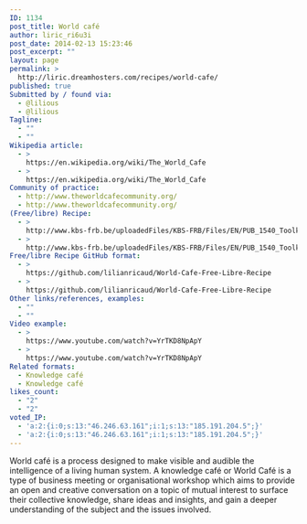 ```yaml
---
ID: 1134
post_title: World café
author: liric_ri6u3i
post_date: 2014-02-13 15:23:46
post_excerpt: ""
layout: page
permalink: >
  http://liric.dreamhosters.com/recipes/world-cafe/
published: true
Submitted by / found via:
  - @lilious
  - @lilious
Tagline:
  - ""
  - ""
Wikipedia article:
  - >
    https://en.wikipedia.org/wiki/The_World_Cafe
  - >
    https://en.wikipedia.org/wiki/The_World_Cafe
Community of practice:
  - http://www.theworldcafecommunity.org/
  - http://www.theworldcafecommunity.org/
(Free/libre) Recipe:
  - >
    http://www.kbs-frb.be/uploadedFiles/KBS-FRB/Files/EN/PUB_1540_Toolkit_13_WorldCafe.pdf
  - >
    http://www.kbs-frb.be/uploadedFiles/KBS-FRB/Files/EN/PUB_1540_Toolkit_13_WorldCafe.pdf
Free/libre Recipe GitHub format:
  - >
    https://github.com/lilianricaud/World-Cafe-Free-Libre-Recipe
  - >
    https://github.com/lilianricaud/World-Cafe-Free-Libre-Recipe
Other links/references, examples:
  - ""
  - ""
Video example:
  - >
    https://www.youtube.com/watch?v=YrTKD8NpApY
  - >
    https://www.youtube.com/watch?v=YrTKD8NpApY
Related formats:
  - Knowledge café
  - Knowledge café
likes_count:
  - "2"
  - "2"
voted_IP:
  - 'a:2:{i:0;s:13:"46.246.63.161";i:1;s:13:"185.191.204.5";}'
  - 'a:2:{i:0;s:13:"46.246.63.161";i:1;s:13:"185.191.204.5";}'
---
```

World café is a process designed to make visible and audible the intelligence of a living human system. A knowledge café or World Café is a type of business meeting or organisational workshop which aims to provide an open and creative conversation on a topic of mutual interest to surface their collective knowledge, share ideas and insights, and gain a deeper understanding of the subject and the issues involved.